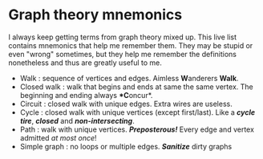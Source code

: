 # Graph theory mnemonics

I always keep getting terms from graph theory mixed up. This live list contains mnemonics that help me remember them. They may be stupid or even "wrong" sometimes, but they help me remember the definitions nonetheless and thus are greatly useful to me.

* Walk : sequence of vertices and edges. Aimless **W**anderers **Walk**.
* Closed walk : walk that begins and ends at same the same vertex. The beginning and ending always **\*C**oncur\*.
* Circuit : closed walk with unique edges. Extra wires are useless.
* Cycle : closed walk with unique vertices \(except first/last\). Like a _**cycle tire**_, _**closed**_ and _**non-intersecting**_.
* Path : walk with unique vertices. _**Preposterous!**_ Every edge and vertex admitted _at most once_!
* Simple graph : no loops or multiple edges. _**Sanitize**_ dirty graphs

